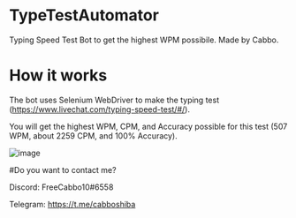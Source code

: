 # TypeTestAutomator
Typing Speed Test Bot to get the highest WPM possibile. Made by Cabbo.

# How it works

The bot uses Selenium WebDriver to make the typing test (https://www.livechat.com/typing-speed-test/#/).

You will get the highest WPM, CPM, and Accuracy possible for this test (507 WPM, about 2259 CPM, and 100% Accuracy).

![image](https://user-images.githubusercontent.com/92642446/198725598-e3995f31-1527-4aea-b137-921af935128f.png)



#Do you want to contact me?

Discord: FreeCabbo10#6558

Telegram: https://t.me/cabboshiba
